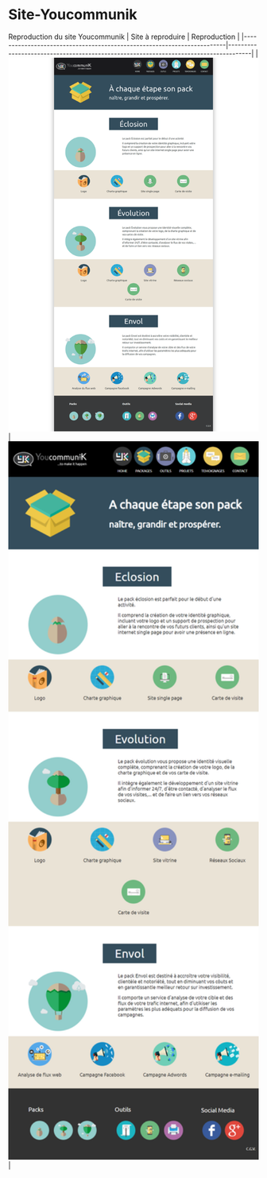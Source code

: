 # Site-Youcommunik
Reproduction du site Youcommunik 
|                            Site à reproduire                           |                                 Reproduction                                        |
|------------------------------------------------------------------------|-------------------------------------------------------------------------------------|
| <img src="./screencapture-youcommunik-be-packages-2019-11-22-09_08_10.png" width="600"> | <img src="./YouCommunik_Reproduction.png" width="600"> |


